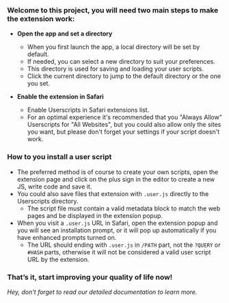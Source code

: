 ### Welcome to this project, you will need two main steps to make the extension work:

- **Open the app and set a directory**

  - When you first launch the app, a local directory will be set by default.
  - If needed, you can select a new directory to suit your preferences.
  - This directory is used for saving and loading your user scripts.
  - Click the current directory to jump to the default directory or the one you set.

- **Enable the extension in Safari**

  - Enable Userscripts in Safari extensions list.
  - For an optimal experience it's recommended that you "Always Allow" Userscripts for "All Websites", but you could also allow only the sites you want, but please don't forget your settings if your script doesn't work.

### How to you install a user script

- The preferred method is of course to create your own scripts, open the extension page and click on the plus sign in the editor to create a new JS, write code and save it.
- You could also save files that extension with `.user.js` directly to the Userscripts directory.
  - The script file must contain a valid metadata block to match the web pages and be displayed in the extension popup.
- When you visit a `.user.js` URL in Safari, open the extension popup and you will see an installation prompt, or it will pop up automatically if you have enhanced prompts turned on.
  - The URL should ending with `.user.js` in `/PATH` part, not the `?QUERY` or `#HASH` parts, otherwise it will not be considered a valid user script URL by the extension.

### That’s it, start improving your quality of life now!

_Hey, don't forget to read our detailed documentation to learn more._
